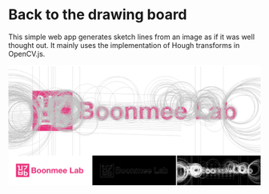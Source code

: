 # Back to the drawing board

This simple web app generates sketch lines from an image as if it was well thought out. It mainly uses the implementation of Hough transforms in OpenCV.js.

![Screenshot](screenshot.png)